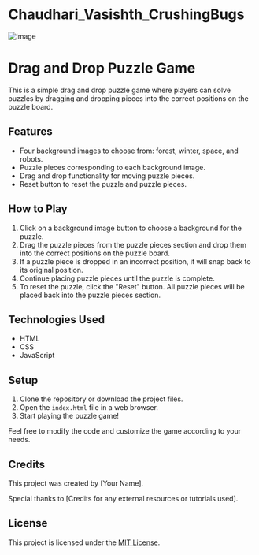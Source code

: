# Chaudhari_Vasishth_CrushingBugs
![image](https://github.com/vasishth17/Chaudhari_Vasishth_CrushingBugs/assets/121986393/2a5e3369-8fa8-4b54-9385-d03ff2a583d0)

# Drag and Drop Puzzle Game

This is a simple drag and drop puzzle game where players can solve puzzles by dragging and dropping pieces into the correct positions on the puzzle board.

## Features

- Four background images to choose from: forest, winter, space, and robots.
- Puzzle pieces corresponding to each background image.
- Drag and drop functionality for moving puzzle pieces.
- Reset button to reset the puzzle and puzzle pieces.

## How to Play

1. Click on a background image button to choose a background for the puzzle.
2. Drag the puzzle pieces from the puzzle pieces section and drop them into the correct positions on the puzzle board.
3. If a puzzle piece is dropped in an incorrect position, it will snap back to its original position.
4. Continue placing puzzle pieces until the puzzle is complete.
5. To reset the puzzle, click the "Reset" button. All puzzle pieces will be placed back into the puzzle pieces section.

## Technologies Used

- HTML
- CSS
- JavaScript

## Setup

1. Clone the repository or download the project files.
2. Open the `index.html` file in a web browser.
3. Start playing the puzzle game!

Feel free to modify the code and customize the game according to your needs.

## Credits

This project was created by [Your Name].

Special thanks to [Credits for any external resources or tutorials used].

## License

This project is licensed under the [MIT License](LICENSE).
